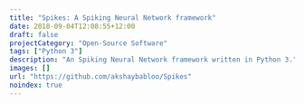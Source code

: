 ```yaml
---
title: "Spikes: A Spiking Neural Network framework"
date: 2018-09-04T12:08:55+12:00
draft: false
projectCategory: "Open-Source Software"
tags: ["Python 3"]
description: "An Spiking Neural Network framework written in Python 3."
images: []
url: "https://github.com/akshaybabloo/Spikes"
noindex: true
---
```

